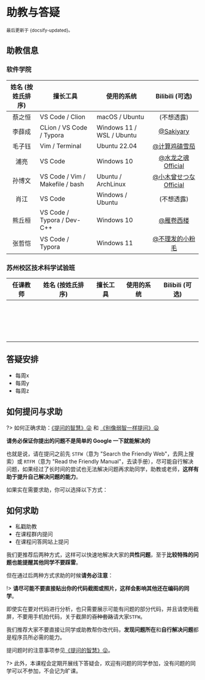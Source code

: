 # 助教与答疑

<small>最后更新于 {docsify-updated}。</small>

## 助教信息

<!-- tabs:start -->

### **软件学院**

| 姓名 (按姓氏排序) | 擅长工具 | 使用的系统 | Bilibili (可选) |
| :---: | ----- | ----- | :---: |
| 蔡之恒 | VS Code / Clion | macOS / Ubuntu | (不想透露) |
| 李薛成 | CLion / VS Code / Typora | Windows 11 / WSL / Ubuntu | [@Sakiyary](https://space.bilibili.com/12502995) |
| 毛子钰 | Vim / Terminal | Ubuntu 22.04 | [@计算鸡磕雪茄](https://space.bilibili.com/454302264) |
| 浦亮 | VS Code | Windows 10 | [@水龙之魂Official](https://space.bilibili.com/4780141) |
| 孙博文 | VS Code / Vim / Makefile / bash | Ubuntu / ArchLinux | [@小木曾せつなOfficial](https://space.bilibili.com/12896246) |
| 肖江 | VS Code | Windows / Ubuntu | (不想透露) |
| 熊丘桓 | VS Code / Typora / Dev-C++ | Windows 10 | [@雁卷西楼](https://space.bilibili.com/679618337) |
| 张哲恺 | VS Code / Typora | Windows 11 | [@不理发的小粉毛](https://space.bilibili.com/330247538) |

### **苏州校区技术科学试验班**

| 任课教师 | 姓名 (按姓氏排序) | 擅长工具 | 使用的系统 | Bilibili (可选) |
| :---: | :---: | ----- | ----- | :---: |
| | | | | |
| | | | | |
| | | | | |
| | | | | |
| | | | | |
| | | | | |
| | | | | |
| | | | | |
| | | | | |
| | | | | |
| | | | | |
| | | | | |
| | | | | |
| | | | | |
| | | | | |
| | | | | |
| | | | | |
| | | | | |

<!-- tabs:end -->

## 答疑安排

- 每周x
- 每周y
- 每周z

## 如何提问与求助

?> 如何正确求助：[《提问的智慧》:stuck_out_tongue_winking_eye:](https://github.com/ryanhanwu/How-To-Ask-Questions-The-Smart-Way/blob/main/README-zh_CN.md) 和 [《别像弱智一样提问》:frowning:](https://github.com/tangx/Stop-Ask-Questions-The-Stupid-Ways/blob/master/README.md)

**请务必保证你提出的问题不是简单的 Google 一下就能解决的**

也就是说，请在提问之前先 `STFW`（意为 "Search the Friendly Web"，去网上搜索）或 `RTFM`（意为 "Read the Friendly Manual"，去读手册），尽可能自行解决问题，如果经过了长时间的尝试也无法解决问题再求助同学，助教或老师，**这样有助于提升自己解决问题的能力**。

如果实在需要求助，你可以选择以下方式：

## 如何求助

- 私戳助教
- 在课程群内提问
- 在课程问答网站上提问

我们更推荐后两种方式，这样可以快速地解决大家的**共性问题**，至于**比较特殊的问题也能提醒其他同学不要踩雷**。

但在通过后两种方式求助的时候**请务必注意**：

!> **请尽可能不要直接贴出你的代码截图或照片，这样会影响其他还在编码的同学**。

即使实在要对代码进行分析，也只需要展示可能有问题的部分代码，并且请使用截屏，不要用手机拍代码，关于截屏的~~百种套路~~请大家`STFW`。

我们推荐大家不要直接让同学或助教帮你改代码，**发现问题所在**和**自行解决问题**都是程序员所必需的能力。

提问题时的注意事项参见[《提问的智慧》:stuck_out_tongue_winking_eye:](https://github.com/ryanhanwu/How-To-Ask-Questions-The-Smart-Way/blob/main/README-zh_CN.md)。

?> 此外，本课程会定期开展线下答疑会，欢迎有问题的同学参加，没有问题的同学可以不参加，不会记为旷课。